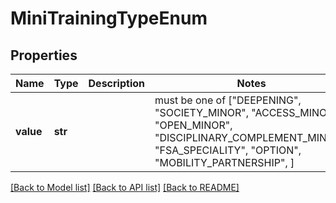# MiniTrainingTypeEnum


## Properties
Name | Type | Description | Notes
------------ | ------------- | ------------- | -------------
**value** | **str** |  |  must be one of ["DEEPENING", "SOCIETY_MINOR", "ACCESS_MINOR", "OPEN_MINOR", "DISCIPLINARY_COMPLEMENT_MINOR", "FSA_SPECIALITY", "OPTION", "MOBILITY_PARTNERSHIP", ]

[[Back to Model list]](../README.md#documentation-for-models) [[Back to API list]](../README.md#documentation-for-api-endpoints) [[Back to README]](../README.md)


